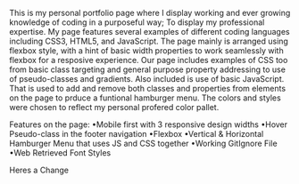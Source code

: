 This is my personal portfolio page where I display working and ever growing knowledge of coding in a purposeful way; To display my professional expertise.
My page features several examples of different coding languages including CSS3, HTML5, and JavaScript. The page mainly 
is arranged using flexbox style, with a hint of basic width properties to work seamlessly with flexbox for a resposive experience.
Our page includes examples of CSS too from basic class targeting and general purpose property addressing to use of pseudo-classes and gradients.
Also included is use of basic JavaScript. That is used to add and remove both classes and properties from elements on the page to prduce
a funtional hamburger menu. The colors and styles were chosen to reflect my personal profered color pallet.

Features on the page:
•Mobile first with 3 responsive design widths 
•Hover Pseudo-class in the footer navigation
•Flexbox
•Vertical & Horizontal Hamburger Menu that uses JS and CSS together
•Working GitIgnore File
•Web Retrieved Font Styles


Heres a Change
